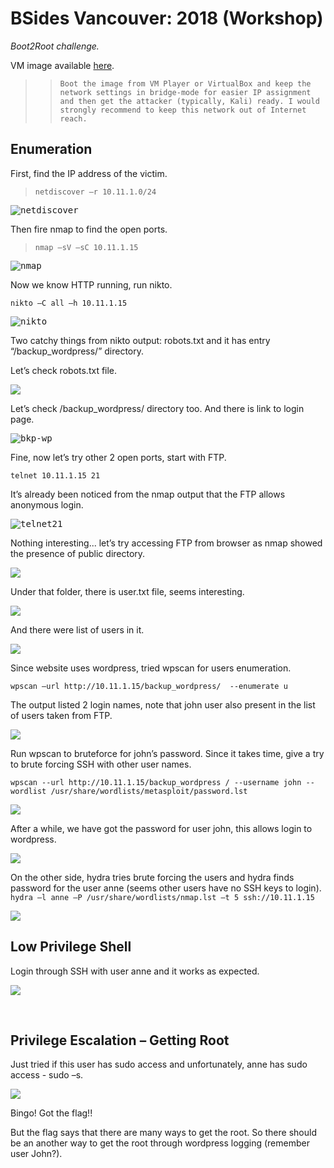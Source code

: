 # BSides Vancouver: 2018 (Workshop)

*Boot2Root challenge.*   

VM image available [here](https://www.vulnhub.com/entry/bsides-vancouver-2018-workshop,231/#download). 

>> ````Boot the image from VM Player or VirtualBox and keep the network settings in bridge-mode for easier IP assignment and then get the attacker (typically, Kali) ready. I would strongly recommend to keep this network out of Internet reach.```` 

## Enumeration
First, find the IP address of the victim.

> `netdiscover –r 10.11.1.0/24`

<kbd>![netdiscover](https://github.com/malsearchs/CTP-Walkthroughs/blob/master/BSides-Vancouver-2018-Walkthrough/netdisc.png)</kbd>

Then fire nmap to find the open ports.

> `nmap –sV –sC 10.11.1.15`

<kbd>![nmap](https://github.com/malsearchs/CTP-Walkthroughs/blob/master/BSides-Vancouver-2018-Walkthrough/nmap1.png)</kbd>

Now we know HTTP running, run nikto.

`nikto –C all –h 10.11.1.15`

<kbd>![nikto](https://github.com/malsearchs/CTP-Walkthroughs/blob/master/BSides-Vancouver-2018-Walkthrough/nikto.png)</kbd>

Two catchy things from nikto output: robots.txt and it has entry “/backup_wordpress/” directory.

Let’s check robots.txt file. 

<kbd><img src="https://github.com/malsearchs/CTP-Walkthroughs/blob/master/BSides-Vancouver-2018-Walkthrough/robots.png" /></kbd>

Let’s check /backup_wordpress/ directory too. And there is link to login page. 

<kbd>![bkp-wp](https://github.com/malsearchs/CTP-Walkthroughs/blob/master/BSides-Vancouver-2018-Walkthrough/bkp-wp.png)</kbd>

Fine, now let’s try other 2 open ports, start with FTP.

`telnet 10.11.1.15 21`

It’s already been noticed from the nmap output that the FTP allows anonymous login.

<kbd>![telnet21](https://github.com/malsearchs/CTP-Walkthroughs/blob/master/BSides-Vancouver-2018-Walkthrough/telnet21.png)</kbd>

Nothing interesting... let’s try accessing FTP from browser as nmap showed the presence of public directory.

<kbd><img src="https://github.com/malsearchs/CTP-Walkthroughs/blob/master/BSides-Vancouver-2018-Walkthrough/ftp1.png" /></kbd>

Under that folder, there is user.txt file, seems interesting.

<kbd><img src="https://github.com/malsearchs/CTP-Walkthroughs/blob/master/BSides-Vancouver-2018-Walkthrough/ftp2.png" /></kbd>

And there were list of users in it.

<kbd><img src="https://github.com/malsearchs/CTP-Walkthroughs/blob/master/BSides-Vancouver-2018-Walkthrough/ftp3.png" /></kbd>

Since website uses wordpress, tried wpscan for users enumeration.

``wpscan –url http://10.11.1.15/backup_wordpress/  --enumerate u``

The output listed 2 login names, note that john user also present in the list of users taken from FTP.

<kbd><img src="https://github.com/malsearchs/CTP-Walkthroughs/blob/master/BSides-Vancouver-2018-Walkthrough/wpenum1.png" /></kbd>

Run wpscan to bruteforce for john’s password.  Since it takes time, give a try to brute forcing SSH with other user names.

``wpscan --url http://10.11.1.15/backup_wordpress / --username john --wordlist /usr/share/wordlists/metasploit/password.lst``

<kbd><img src="https://github.com/malsearchs/CTP-Walkthroughs/blob/master/BSides-Vancouver-2018-Walkthrough/wpenum2.png" /></kbd>

After a while, we have got the password for user john, this allows login to wordpress.

<kbd><img src="https://github.com/malsearchs/CTP-Walkthroughs/blob/master/BSides-Vancouver-2018-Walkthrough/wplogin.png" /></kbd>

On the other side, hydra tries brute forcing the users and hydra finds password for the user anne (seems other users have no SSH keys to login).
``hydra –l anne –P /usr/share/wordlists/nmap.lst –t 5 ssh://10.11.1.15``

<kbd><img src="https://github.com/malsearchs/CTP-Walkthroughs/blob/master/BSides-Vancouver-2018-Walkthrough/hydra-ssh.png" /></kbd>

## Low Privilege Shell

Login through SSH with user anne and it works as expected.

<kbd><img src="https://github.com/malsearchs/CTP-Walkthroughs/blob/master/BSides-Vancouver-2018-Walkthrough/hydra-ssh.png" /></kbd>

 
## Privilege Escalation – Getting Root

Just tried if this user has sudo access and unfortunately, anne has sudo access - sudo –s.

<kbd><img src="https://github.com/malsearchs/CTP-Walkthroughs/blob/master/BSides-Vancouver-2018-Walkthrough/root.png" /></kbd>

Bingo!    Got the flag!! 

But the flag says that there are many ways to get the root.  So there should be an another way to get the root through wordpress logging (remember user John?).
